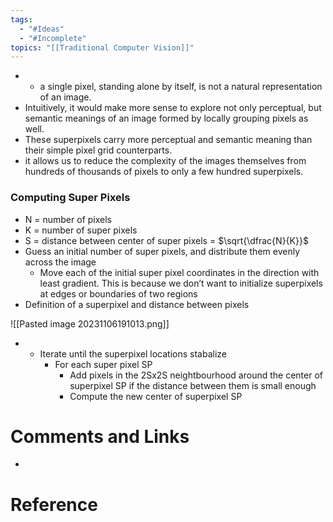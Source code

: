 ```yaml
---
tags:
  - "#Ideas"
  - "#Incomplete"
topics: "[[Traditional Computer Vision]]"
---
```

- - a single pixel, standing alone by itself, is not a natural representation of an image.
- Intuitively, it would make more sense to explore not only perceptual, but semantic meanings of an image formed by locally grouping pixels as well.
- These superpixels carry more perceptual and semantic meaning than their simple pixel grid counterparts.
- it allows us to reduce the complexity of the images themselves from hundreds of thousands of pixels to only a few hundred superpixels.

### Computing Super Pixels
- N = number of pixels
- K = number of super pixels
- S = distance between center of super pixels = $\sqrt{\dfrac{N}{K}}$​
- Guess an initial number of super pixels, and distribute them evenly across the image
	- Move each of the initial super pixel coordinates in the direction with least gradient. This is because we don’t want to initialize superpixels at edges or boundaries of two regions
- Definition of a superpixel and distance between pixels

![[Pasted image 20231106191013.png]]

- - Iterate until the superpixel locations stabalize
    - For each super pixel SP
        - Add pixels in the 2Sx2S neightbourhood around the center of superpixel SP if the distance between them is small enough
        - Compute the new center of superpixel SP


# Comments and Links
- 
# Reference